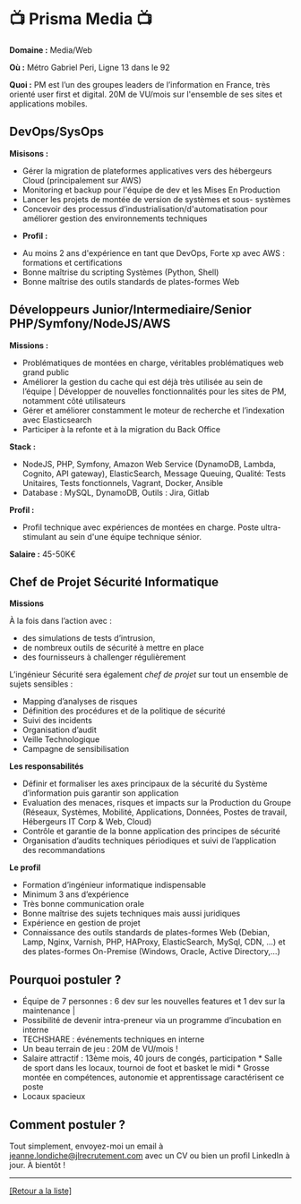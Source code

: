 # 📺 Prisma Media 📺

**Domaine :** Media/Web

**Où :** Métro Gabriel Peri, Ligne 13 dans le 92

**Quoi :** PM est l’un des groupes leaders de l’information en France, très orienté user first et digital. 20M de VU/mois sur l'ensemble de ses sites et applications mobiles.

## DevOps/SysOps

**Misisons :** 

* Gérer la migration de plateformes applicatives vers des hébergeurs Cloud (principalement sur AWS)
* Monitoring et backup pour l'équipe de dev et les Mises En Production
* Lancer les projets de montée de version de systèmes et sous- systèmes
* Concevoir des processus d’industrialisation/d'automatisation pour améliorer gestion des environnements techniques

- **Profil :** 
* Au moins 2 ans d'expérience en tant que DevOps, Forte xp avec AWS : formations et certifications
* Bonne maîtrise du scripting Systèmes (Python, Shell)
* Bonne maîtrise des outils standards de plates-formes Web 

## Développeurs Junior/Intermediaire/Senior PHP/Symfony/NodeJS/AWS

**Missions :** 

* Problématiques de montées en charge, véritables problématiques web grand public
* Améliorer la gestion du cache qui est déjà très utilisée au sein de l’équipe | Développer de nouvelles fonctionnalités pour les sites de PM, notamment côté utilisateurs
* Gérer et améliorer constamment le moteur de recherche et l’indexation avec Elasticsearch
* Participer à la refonte et à la migration du Back Office	

**Stack :** 

* NodeJS, PHP, Symfony, Amazon Web Service (DynamoDB, Lambda, Cognito, API gateway), ElasticSearch, Message Queuing, Qualité: Tests Unitaires, Tests fonctionnels, Vagrant, Docker, Ansible
* Database : MySQL, DynamoDB, Outils : Jira, Gitlab

**Profil :** 

* Profil technique avec expériences de montées en charge. Poste ultra-stimulant au sein d'une équipe technique sénior.

**Salaire :** 45-50K€

## Chef de Projet Sécurité Informatique

**Missions**

À la fois dans l’action avec  :

* des simulations de tests d’intrusion, 
* de nombreux outils de sécurité à mettre en place 
* des fournisseurs à challenger régulièrement

L’ingénieur Sécurité sera également *chef de projet* sur tout un ensemble de sujets sensibles :

* Mapping d’analyses de risques
* Définition des procédures et de la politique de sécurité
* Suivi des incidents
* Organisation d’audit
* Veille Technologique
* Campagne de sensibilisation 

**Les responsabilités**

* Définir et formaliser les axes principaux de la sécurité du Système d’information puis garantir son application 	 		
* Evaluation des menaces, risques et impacts sur la Production du Groupe (Réseaux, Systèmes, Mobilité, Applications, Données, Postes de travail, Hébergeurs IT Corp & Web, Cloud)
* Contrôle et garantie de la bonne application des principes de sécurité	
* Organisation d’audits techniques périodiques et suivi de l’application des recommandations

**Le profil**

* Formation d’ingénieur informatique indispensable
* Minimum 3 ans d’expérience
* Très bonne communication orale
* Bonne maîtrise des sujets techniques mais aussi juridiques
* Expérience en gestion de projet
* Connaissance des outils standards de plates-formes Web (Debian, Lamp, Nginx, Varnish, PHP, HAProxy, ElasticSearch, MySql, CDN, ...) et des plates-formes On-Premise (Windows, Oracle, Active Directory,...)

## Pourquoi postuler ?

* Équipe de 7 personnes : 6 dev sur les nouvelles features et 1 dev sur la maintenance | 
* Possibilité de devenir intra-preneur via un programme d’incubation en interne
* TECHSHARE : événements techniques en interne
* Un beau terrain de jeu : 20M de VU/mois !
* Salaire attractif : 13ème mois, 40 jours de congés, participation * Salle de sport dans les locaux, tournoi de foot et basket le midi * Grosse montée en compétences, autonomie et apprentissage caractérisent ce poste
* Locaux spacieux

## Comment postuler ?

Tout simplement, envoyez-moi un email à jeanne.londiche@jlrecrutement.com avec un CV ou bien un profil LinkedIn à jour. À bientôt ! 


----
<a href="https://github.com/jlondiche/job-board-php/blob/master/00README.md">[Retour a la liste]</a>